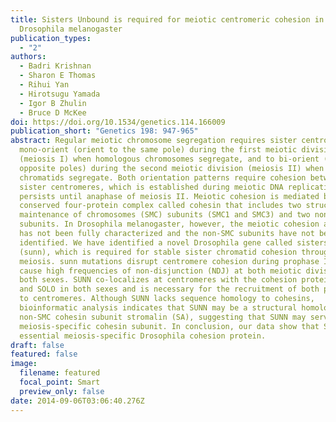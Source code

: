 ```yaml
---
title: Sisters Unbound is required for meiotic centromeric cohesion in
  Drosophila melanogaster
publication_types:
  - "2"
authors:
  - Badri Krishnan
  - Sharon E Thomas
  - Rihui Yan
  - Hirotsugu Yamada
  - Igor B Zhulin
  - Bruce D McKee
doi: https://doi.org/10.1534/genetics.114.166009
publication_short: "Genetics 198: 947-965"
abstract: Regular meiotic chromosome segregation requires sister centromeres to
  mono-orient (orient to the same pole) during the first meiotic division
  (meiosis I) when homologous chromosomes segregate, and to bi-orient (orient to
  opposite poles) during the second meiotic division (meiosis II) when sister
  chromatids segregate. Both orientation patterns require cohesion between
  sister centromeres, which is established during meiotic DNA replication and
  persists until anaphase of meiosis II. Meiotic cohesion is mediated by a
  conserved four-protein complex called cohesin that includes two structural
  maintenance of chromosomes (SMC) subunits (SMC1 and SMC3) and two non-SMC
  subunits. In Drosophila melanogaster, however, the meiotic cohesion apparatus
  has not been fully characterized and the non-SMC subunits have not been
  identified. We have identified a novel Drosophila gene called sisters unbound
  (sunn), which is required for stable sister chromatid cohesion throughout
  meiosis. sunn mutations disrupt centromere cohesion during prophase I and
  cause high frequencies of non-disjunction (NDJ) at both meiotic divisions in
  both sexes. SUNN co-localizes at centromeres with the cohesion proteins SMC1
  and SOLO in both sexes and is necessary for the recruitment of both proteins
  to centromeres. Although SUNN lacks sequence homology to cohesins,
  bioinformatic analysis indicates that SUNN may be a structural homolog of the
  non-SMC cohesin subunit stromalin (SA), suggesting that SUNN may serve as a
  meiosis-specific cohesin subunit. In conclusion, our data show that SUNN is an
  essential meiosis-specific Drosophila cohesion protein.
draft: false
featured: false
image:
  filename: featured
  focal_point: Smart
  preview_only: false
date: 2014-09-06T03:06:40.276Z
---
```

